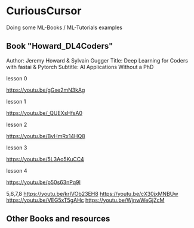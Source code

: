 # CuriousCursor
Doing some ML-Books / ML-Tutorials examples

## Book "Howard_DL4Coders"

Author: Jeremy Howard & Sylvain Gugger
Title: Deep Learning for Coders with fastai & Pytorch
Subtitle: AI Applications Without a PhD

lesson 0

https://youtu.be/gGxe2mN3kAg

lesson 1

https://youtu.be/_QUEXsHfsA0

lesson 2

https://youtu.be/BvHmRx14HQ8

lesson 3

https://youtu.be/5L3Ao5KuCC4

lesson 4

https://youtu.be/p50s63nPq9I

5,6,7,8
https://youtu.be/krIVOb23EH8
https://youtu.be/cX30jxMNBUw
https://youtu.be/VEG5xT5gAHc
https://youtu.be/WjnwWeGjZcM


## Other Books and resources

